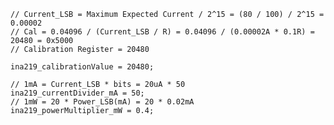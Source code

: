     // Current_LSB = Maximum Expected Current / 2^15 = (80 / 100) / 2^15 = 0.00002
    // Cal = 0.04096 / (Current_LSB / R) = 0.04096 / (0.00002A * 0.1R) = 20480 = 0x5000
    // Calibration Register = 20480
    
    ina219_calibrationValue = 20480;

    // 1mA = Current_LSB * bits = 20uA * 50
    ina219_currentDivider_mA = 50;
    // 1mW = 20 * Power_LSB(mA) = 20 * 0.02mA
    ina219_powerMultiplier_mW = 0.4;
